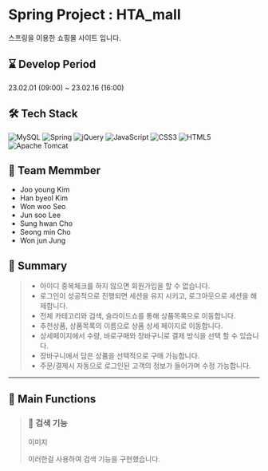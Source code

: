 # Spring Project : HTA_mall
스프링을 이용한 쇼핑몰 사이트 입니다.


## :hourglass: Develop Period
23.02.01 (09:00) ~ 23.02.16 (16:00)


## :hammer_and_wrench: Tech Stack
![MySQL](https://img.shields.io/badge/mysql-%2300f.svg?style=for-the-badge&logo=mysql&logoColor=white)
![Spring](https://img.shields.io/badge/spring-%236DB33F.svg?style=for-the-badge&logo=spring&logoColor=white)
![jQuery](https://img.shields.io/badge/jquery-%230769AD.svg?style=for-the-badge&logo=jquery&logoColor=white)
![JavaScript](https://img.shields.io/badge/javascript-%23323330.svg?style=for-the-badge&logo=javascript&logoColor=%23F7DF1E)
![CSS3](https://img.shields.io/badge/css3-%231572B6.svg?style=for-the-badge&logo=css3&logoColor=white)
![HTML5](https://img.shields.io/badge/html5-%23E34F26.svg?style=for-the-badge&logo=html5&logoColor=white)
![Apache Tomcat](https://img.shields.io/badge/apache%20tomcat-%23F8DC75.svg?style=for-the-badge&logo=apache-tomcat&logoColor=black)


## :runner: Team Memmber
- Joo young Kim
- Han byeol Kim
- Won woo Seo
- Jun soo Lee
- Sung hwan Cho
- Seong min Cho
- Won jun Jung


## :open_book: Summary 
>
> * 아이디 중복체크를 하지 않으면 회원가입을 할 수 없습니다.
> * 로그인이 성공적으로 진행되면 세션을 유지 시키고, 로그아웃으로 세션을 해제합니다.
> * 전체 카테고리와 검색, 슬라이드쇼를 통해 상품목록으로 이동합니다.
> * 추천상품, 상품목록의 이름으로 상품 상세 페이지로 이동합니다.
> * 상세페이지에서 수량, 바로구매와 장바구니로 결제 방식을 선택 할 수 있습니다.
> * 장바구니에서 담은 상품을 선택적으로 구매 가능합니다.
> * 주문/결제시 자동으로 로그인된 고객의 정보가 들어가며 수정 가능합니다.

***
## :open_book: Main Functions
> ### :memo: 검색 기능
> 
> 이미지
> 
> 이러한걸 사용하여 검색 기능을 구현했습니다.

<br/><br/>
